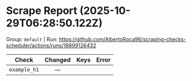 # Scrape Report (2025-10-29T06:28:50.122Z)

Group: `default`  |  Run: https://github.com/AlbertoRoca96/scraping-checks-scheduler/actions/runs/18899126432

| Check | Changed | Keys | Error |
|---|:---:|:--|:--|
| `example_h1` | — |  |  |
